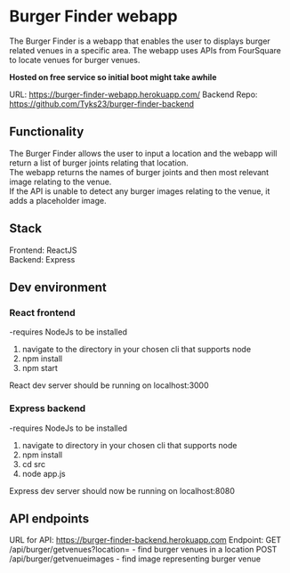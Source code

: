 # Burger Finder webapp
 

The Burger Finder is a webapp that enables the user to displays burger related venues in a specific area. The webapp uses APIs from FourSquare to locate venues for burger venues. 

**Hosted on free service so initial boot might take awhile**

URL: https://burger-finder-webapp.herokuapp.com/
Backend Repo: https://github.com/Tyks23/burger-finder-backend

## Functionality

The Burger Finder allows the user to input a location and the webapp will return a list of burger joints relating that location.    
The webapp returns the names of burger joints and then most relevant image relating to the venue.  
If the API is unable to detect any burger images relating to the venue, it adds a placeholder image.

## Stack
Frontend: 
ReactJS  
Backend: 
Express

## Dev environment

### React frontend
-requires NodeJs to be installed

1) navigate to the directory in your chosen cli that supports node
2) npm install
3) npm start

React dev server should be running on localhost:3000

### Express backend

-requires NodeJs to be installed 

1) navigate to directory in your chosen cli that supports node 
2) npm install
3) cd src 
4) node app.js 

Express dev server should now be running on localhost:8080


## API endpoints

URL for API: https://burger-finder-backend.herokuapp.com
Endpoint: 
 GET /api/burger/getvenues?location=<location> -  find burger venues in a location 
 POST /api/burger/getvenueimages - find image representing burger venue



